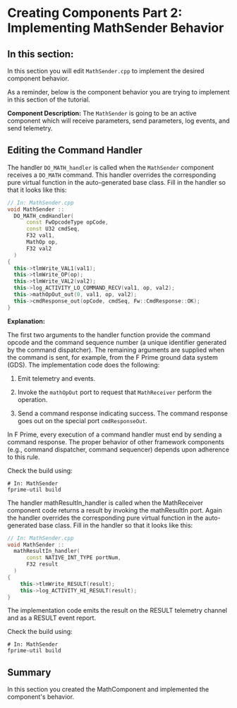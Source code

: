 # Creating Components Part 2: Implementing MathSender Behavior

## In this section: 

In this section you will edit `MathSender.cpp` to implement the desired component behavior. 

As a reminder, below is the component behavior you are trying to implement in this section of the tutorial. 

**Component Description:** The `MathSender` is going to be an active component which will receive parameters, send parameters, log events, and send telemetry. 

## Editing the Command Handler

The handler `DO_MATH_handler` is called when the `MathSender` component receives a `DO_MATH` command. This handler overrides the corresponding pure virtual function in the auto-generated base class. Fill in the handler so that it looks like this:

```cpp
// In: MathSender.cpp
void MathSender ::
  DO_MATH_cmdHandler(
      const FwOpcodeType opCode,
      const U32 cmdSeq,
      F32 val1,
      MathOp op,
      F32 val2
  )
{
  this->tlmWrite_VAL1(val1);
  this->tlmWrite_OP(op);
  this->tlmWrite_VAL2(val2);
  this->log_ACTIVITY_LO_COMMAND_RECV(val1, op, val2);
  this->mathOpOut_out(0, val1, op, val2);
  this->cmdResponse_out(opCode, cmdSeq, Fw::CmdResponse::OK);
}
```
**Explanation:** 

The first two arguments to the handler function provide the command opcode and the command sequence number (a unique identifier generated by the command dispatcher). The remaining arguments are supplied when the command is sent, for example, from the F Prime ground data system (GDS). The implementation code does the following:

1. Emit telemetry and events.

1. Invoke the `mathOpOut` port to request that `MathReceiver`
perform the operation.

1. Send a command response indicating success.
The command response goes out on the special port
`cmdResponseOut`.

In F Prime, every execution of a command handler must end by
sending a command response.
The proper behavior of other framework components (e.g., command
dispatcher, command sequencer) depends upon adherence to this rule. 



Check the build using:


```shell
# In: MathSender
fprime-util build
```

The handler mathResultIn_handler is called when the MathReceiver component code returns a result by invoking the mathResultIn port. Again the handler overrides the corresponding pure virtual function in the auto-generated base class. Fill in the handler so that it looks like this:

```cpp
// In: MathSender.cpp
void MathSender ::
  mathResultIn_handler(
      const NATIVE_INT_TYPE portNum,
      F32 result
  )
{
    this->tlmWrite_RESULT(result);
    this->log_ACTIVITY_HI_RESULT(result);
}
```

The implementation code emits the result on the RESULT telemetry channel and as a RESULT event report.

Check the build using:

```shell
# In: MathSender
fprime-util build
```

## Summary 
In this section you created the MathComponent and implemented the component's behavior. 
